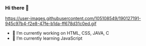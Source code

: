### Hi there 👋

https://user-images.githubusercontent.com/105108549/190127191-945c97b4-f2e8-47fe-b1da-ff678d31c0ed.gif
- 🔭 I’m currently working on HTML, CSS, JAVA, C
- 🌱 I’m currently learning JavaScript

<!--
**ashalisanjula/ashalisanjula** is a ✨ _special_ ✨ repository because its `README.md` (this file) appears on your GitHub profile.

Here are some ideas to get you started:

- 🔭 I’m currently working on ...
- 🌱 I’m currently learning ...
- 👯 I’m looking to collaborate on ...
- 🤔 I’m looking for help with ...
- 💬 Ask me about ...
- 📫 How to reach me: ...
- 😄 Pronouns: ...
- ⚡ Fun fact: ...
-->
